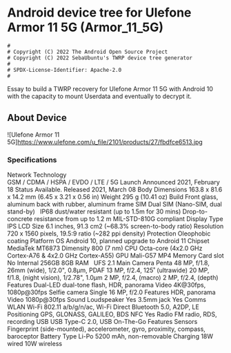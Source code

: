 # Android device tree for Ulefone Armor 11 5G (Armor_11_5G)

```
#
# Copyright (C) 2022 The Android Open Source Project
# Copyright (C) 2022 SebaUbuntu's TWRP device tree generator
#
# SPDX-License-Identifier: Apache-2.0
#
```

Essay to build a TWRP recovery for Ulefone Armor 11 5G with Android 10 with the capacity to mount Userdata and eventually to decrypt it. 

## About Device

![Ulefone Armor 11 5G]https://www.ulefone.com/u_file/2101/products/27/fbdfce6513.jpg

### Specifications

Network 	Technology 	
GSM / CDMA / HSPA / EVDO / LTE / 5G
Launch 	Announced 	2021, February 18
Status 	Available. Released 2021, March 08
Body 	Dimensions 	163.8 x 81.6 x 14.2 mm (6.45 x 3.21 x 0.56 in)
Weight 	295 g (10.41 oz)
Build 	Front glass, aluminum back with rubber, aluminum frame
SIM 	Dual SIM (Nano-SIM, dual stand-by)
 	IP68 dust/water resistant (up to 1.5m for 30 mins)
Drop-to-concrete resistance from up to 1.2 m
MIL-STD-810G compliant
Display 	Type 	IPS LCD
Size 	6.1 inches, 91.3 cm2 (~68.3% screen-to-body ratio)
Resolution 	720 x 1560 pixels, 19.5:9 ratio (~282 ppi density)
Protection 	Oleophobic coating
Platform 	OS 	Android 10, planned upgrade to Android 11
Chipset 	MediaTek MT6873 Dimensity 800 (7 nm)
CPU 	Octa-core (4x2.0 GHz Cortex-A76 & 4x2.0 GHz Cortex-A55)
GPU 	Mali-G57 MP4
Memory 	Card slot 	No
Internal 	256GB 8GB RAM
 	UFS 2.1
Main Camera 	Penta 	48 MP, f/1.8, 26mm (wide), 1/2.0", 0.8µm, PDAF
13 MP, f/2.4, 125˚ (ultrawide)
20 MP, f/1.8, (night vision), 1/2.78", 1.0µm
2 MP, f/2.4, (macro)
2 MP, f/2.4, (depth)
Features 	Dual-LED dual-tone flash, HDR, panorama
Video 	4K@30fps, 1080p@30fps
Selfie camera 	Single 	16 MP, f/2.0
Features 	HDR, panorama
Video 	1080p@30fps
Sound 	Loudspeaker 	Yes
3.5mm jack 	Yes
Comms 	WLAN 	Wi-Fi 802.11 a/b/g/n/ac, Wi-Fi Direct
Bluetooth 	5.0, A2DP, LE
Positioning 	GPS, GLONASS, GALILEO, BDS
NFC 	Yes
Radio 	FM radio, RDS, recording
USB 	USB Type-C 2.0, USB On-The-Go
Features 	Sensors 	Fingerprint (side-mounted), accelerometer, gyro, proximity, compass, baroceptor
Battery 	Type 	Li-Po 5200 mAh, non-removable
Charging 	18W wired
10W wireless
